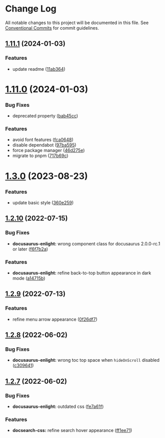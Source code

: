 # Change Log

All notable changes to this project will be documented in this file.
See [Conventional Commits](https://conventionalcommits.org) for commit guidelines.

## [1.11.1](https://github.com/signcl/openbayes-ui/compare/v1.11.0...v1.11.1) (2024-01-03)


### Features

* update readme ([11ab364](https://github.com/signcl/openbayes-ui/commit/11ab364abf49d6b332a8c66013d19a6194cedd5c))





# [1.11.0](https://github.com/signcl/openbayes-ui/compare/v1.3.0...v1.11.0) (2024-01-03)


### Bug Fixes

* deprecated property ([bab45cc](https://github.com/signcl/openbayes-ui/commit/bab45ccbc415f4b3a1c887432259a888533d9152))


### Features

* avoid font features ([fca0648](https://github.com/signcl/openbayes-ui/commit/fca0648cf02302315ed1ef9bd1c2b41fa134e1bc))
* disable dependabot ([97ba595](https://github.com/signcl/openbayes-ui/commit/97ba595788ad8d4ad4a3ac20365abf6b3d968ec6))
* force package manager ([46d275e](https://github.com/signcl/openbayes-ui/commit/46d275e67d14212e5a60f7f7dda2fb2ae93f0789))
* migrate to pnpm ([717b69c](https://github.com/signcl/openbayes-ui/commit/717b69c76a5726cfcfbcf3a922459620a282690d))





# [1.3.0](https://github.com/signcl/openbayes-ui/compare/v1.2.10...v1.3.0) (2023-08-23)


### Features

* update basic style ([360e259](https://github.com/signcl/openbayes-ui/commit/360e259d3fa8a23113544590160b97d33a71c062))





## [1.2.10](https://github.com/signcl/openbayes-ui/compare/v1.2.9...v1.2.10) (2022-07-15)


### Bug Fixes

* **docusaurus-enlight:** wrong component class for docusaurus 2.0.0-rc.1 or later ([f6f7b2a](https://github.com/signcl/openbayes-ui/commit/f6f7b2a6c0cb72d505f5db2a4fee5debfd08dfb4))


### Features

* **docusaurus-enlight:** refine back-to-top button appearance in dark mode ([a14715b](https://github.com/signcl/openbayes-ui/commit/a14715b91fc0c94cdbc48591b71b39d7a93b5fe2))





## [1.2.9](https://github.com/signcl/openbayes-ui/compare/v1.2.8...v1.2.9) (2022-07-13)


### Features

* refine menu arrow appearance ([0f26df7](https://github.com/signcl/openbayes-ui/commit/0f26df732210c7bf2477d8da655a6e756887680d))





## [1.2.8](https://github.com/signcl/openbayes-ui/compare/v1.2.7...v1.2.8) (2022-06-02)


### Bug Fixes

* **docusaurus-enlight:** wrong toc top space when `hideOnScroll` disabled ([c309641](https://github.com/signcl/openbayes-ui/commit/c3096412f06bcd13ed8497f57b7cc6b9349b6cd3))





## [1.2.7](https://github.com/signcl/openbayes-ui/compare/v1.2.6...v1.2.7) (2022-06-02)


### Bug Fixes

* **docusaurus-enlight:** outdated css ([fe7a61f](https://github.com/signcl/openbayes-ui/commit/fe7a61f68897106a2635666d407a3a46736bccfa))


### Features

* **docsearch-css:** refine search hover appearance ([ff1ee71](https://github.com/signcl/openbayes-ui/commit/ff1ee719ae07d99c0dc7024ecfcfe5fca80f68b9))

